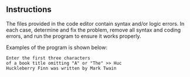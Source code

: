 ## Instructions

The files provided in the code editor contain syntax and/or logic errors. In each case, determine and fix the problem, remove all syntax and coding errors, and run the program to ensure it works properly.

Examples of the program is shown below:

```
Enter the first three characters
of a book title omitting "A" or "The" >> Huc
Huckleberry Finn was written by Mark Twain
```

